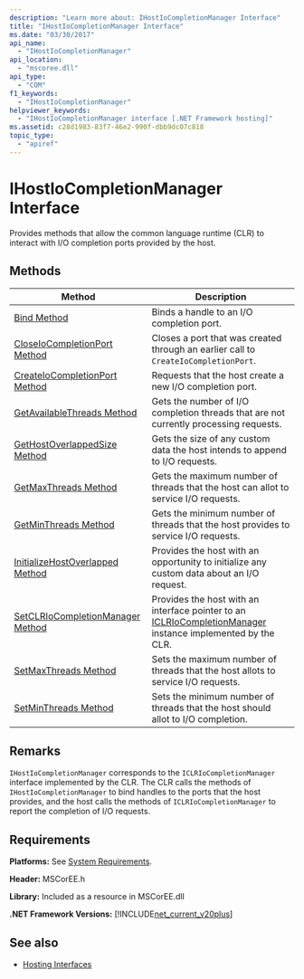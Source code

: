 ```yaml
---
description: "Learn more about: IHostIoCompletionManager Interface"
title: "IHostIoCompletionManager Interface"
ms.date: "03/30/2017"
api_name: 
  - "IHostIoCompletionManager"
api_location: 
  - "mscoree.dll"
api_type: 
  - "COM"
f1_keywords: 
  - "IHostIoCompletionManager"
helpviewer_keywords: 
  - "IHostIoCompletionManager interface [.NET Framework hosting]"
ms.assetid: c28d1983-83f7-46e2-990f-dbb9dc07c818
topic_type: 
  - "apiref"
---
```

# IHostIoCompletionManager Interface

Provides methods that allow the common language runtime (CLR) to interact with I/O completion ports provided by the host.  
  
## Methods  
  
|Method|Description|  
|------------|-----------------|  
|[Bind Method](ihostiocompletionmanager-bind-method.md)|Binds a handle to an I/O completion port.|  
|[CloseIoCompletionPort Method](ihostiocompletionmanager-closeiocompletionport-method.md)|Closes a port that was created through an earlier call to `CreateIoCompletionPort`.|  
|[CreateIoCompletionPort Method](ihostiocompletionmanager-createiocompletionport-method.md)|Requests that the host create a new I/O completion port.|  
|[GetAvailableThreads Method](ihostiocompletionmanager-getavailablethreads-method.md)|Gets the number of I/O completion threads that are not currently processing requests.|  
|[GetHostOverlappedSize Method](ihostiocompletionmanager-gethostoverlappedsize-method.md)|Gets the size of any custom data the host intends to append to I/O requests.|  
|[GetMaxThreads Method](ihostiocompletionmanager-getmaxthreads-method.md)|Gets the maximum number of threads that the host can allot to service I/O requests.|  
|[GetMinThreads Method](ihostiocompletionmanager-getminthreads-method.md)|Gets the minimum number of threads that the host provides to service I/O requests.|  
|[InitializeHostOverlapped Method](ihostiocompletionmanager-initializehostoverlapped-method.md)|Provides the host with an opportunity to initialize any custom data about an I/O request.|  
|[SetCLRIoCompletionManager Method](ihostiocompletionmanager-setclriocompletionmanager-method.md)|Provides the host with an interface pointer to an [ICLRIoCompletionManager](iclriocompletionmanager-interface.md) instance implemented by the CLR.|  
|[SetMaxThreads Method](ihostiocompletionmanager-setmaxthreads-method.md)|Sets the maximum number of threads that the host allots to service I/O requests.|  
|[SetMinThreads Method](ihostiocompletionmanager-setminthreads-method.md)|Sets the minimum number of threads that the host should allot to I/O completion.|  
  
## Remarks  

 `IHostIoCompletionManager` corresponds to the `ICLRIoCompletionManager` interface implemented by the CLR. The CLR calls the methods of `IHostIoCompletionManager` to bind handles to the ports that the host provides, and the host calls the methods of `ICLRIoCompletionManager` to report the completion of I/O requests.  
  
## Requirements  

 **Platforms:** See [System Requirements](../../../docs/framework/get-started/system-requirements.md).  
  
 **Header:** MSCorEE.h  
  
 **Library:** Included as a resource in MSCorEE.dll  
  
 **.NET Framework Versions:** [!INCLUDE[net_current_v20plus](../../../../includes/net-current-v20plus-md.md)]  
  
## See also

- [Hosting Interfaces](hosting-interfaces.md)
